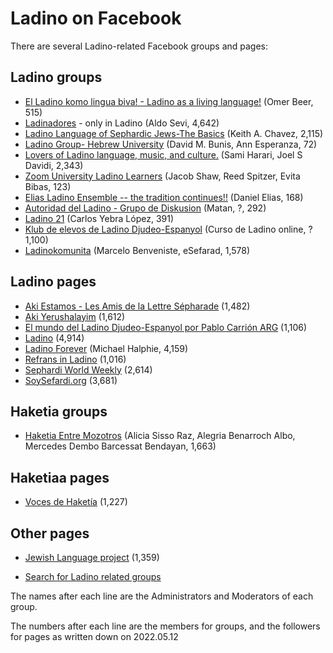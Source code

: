 # Ladino on Facebook

There are several Ladino-related Facebook groups and pages:

## Ladino groups

* [El Ladino komo lingua biva! - Ladino as a living language!](https://www.facebook.com/groups/1724466381129735/) (Omer Beer, 515)
* [Ladinadores](https://www.facebook.com/groups/ladinadores/) - only in Ladino (Aldo Sevi, 4,642)
* [Ladino Language of Sephardic Jews-The Basics](https://www.facebook.com/groups/919933981429469/) (Keith A. Chavez, 2,115)
* [Ladino Group- Hebrew University](https://www.facebook.com/groups/692672490834218/) (David M. Bunis, Ann Esperanza, 72)
* [Lovers of Ladino language, music, and culture.](https://www.facebook.com/groups/2213793287/) (Sami Harari, Joel S Davidi, 2,343)
* [Zoom University Ladino Learners](https://www.facebook.com/groups/2416437988456841/) (Jacob Shaw, Reed Spitzer, Evita Bibas, 123)
* [Elias Ladino Ensemble -- the tradition continues!!](https://www.facebook.com/groups/248101815243555/) (Daniel Elias, 168)
* [Autoridad del Ladino - Grupo de Diskusion](https://www.facebook.com/groups/212165062180457/) (Matan, ?, 292)
* [Ladino 21](https://www.facebook.com/groups/825903231391921/) (Carlos Yebra López, 391)
* [Klub de elevos de Ladino Djudeo-Espanyol](https://www.facebook.com/groups/KlubDeElevosDeLadino/) (Curso de Ladino online, ? 1,100)
* [Ladinokomunita](https://www.facebook.com/groups/134020069974997/) (Marcelo Benveniste, eSefarad, 1,578)

## Ladino pages

* [Aki Estamos - Les Amis de la Lettre Sépharade](https://www.facebook.com/AkiestamosAALS) (1,482)
* [Aki Yerushalayim](https://www.facebook.com/Aki.Yerushalayim) (1,612)
* [El mundo del Ladino Djudeo-Espanyol por Pablo Carrión ARG](https://www.facebook.com/The.World.Of.Ladino.Speakers/) (1,106)
* [Ladino](https://www.facebook.com/Ladino-%D7%9C%D7%90%D7%93%D7%99%D7%A0%D7%95-515267728561389/) (4,914)
* [Ladino Forever](https://www.facebook.com/ladinoforever/) (Michael Halphie, 4,159)
* [Refrans in Ladino](https://www.facebook.com/refranmentirozonoay/) (1,016)
* [Sephardi World Weekly](https://www.facebook.com/SephardiWorldWeekly/) (2,614)
* [SoySefardi.org](https://www.facebook.com/SoySefardi.org/) (3,681)

## Haketia groups

* [Haketia Entre Mozotros](https://www.facebook.com/groups/101379943379765/) (Alicia Sisso Raz, Alegria Benarroch Albo, Mercedes Dembo Barcessat Bendayan, 1,663)

## Haketiaa pages

* [Voces de Haketía](https://www.facebook.com/vocesdehaketia/) (1,227)

## Other pages

* [Jewish Language project](https://www.facebook.com/Jewish-Language-Project-105141091047892/) (1,359)

* [Search for Ladino related groups](https://www.facebook.com/search/groups/?q=ladino)


The names after each line are the Administrators and Moderators of each group.

The numbers after each line are the members for groups, and the followers for pages as written down on 2022.05.12

